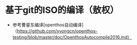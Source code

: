 # 基于git的ISO的编译（敖权） 
* 参考曹睿东编译[openthos自动编译]（https://github.com/xyongcn/openthos-testing/blob/master/doc/OpenthosAutocompile2016.md）

